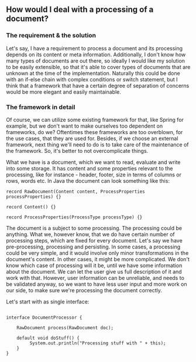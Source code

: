 ## How would I deal with a processing of a document? 

### The requirement & the solution

Let's say, I have a requirement to process a document and its processing depends on its content or meta information. Additionally, I don't know how many types of documents are out there, so ideally I would like my solution to be easily extensible, so that it's able to cover types of documents that are unknown at the time of the implementation. Naturally this could be done with an if-else chain with complex conditions or switch statement, but I think that a framework that have a certain degree of separation of concerns would be more elegant and easily maintainable. 

### The framework in detail

Of course, we can utilize some existing framework for that, like Spring for example, but we don't want to make ourselves too dependent on frameworks, do we? Oftentimes these frameworks are too overblown, for the use cases, that they are used for. Besides, if we choose an external framework, next thing we'll need to do is to take care of the maintenance of the framework. So, it's better to not overcomplicate things.

What we have is a document, which we want to read, evaluate and write into some storage. It has content and some properties relevant to the processing, like for instance - header, footer, size in terms of columns or rows, words etc. In Java the document can look something like this:

```
record RawDocument(Content content, ProcessProperties processProperties) {}

record Content() {}

record ProcessProperties(ProcessType processType) {}

```

The document is a subject to some processing. The processing could be anything. What we, however know, that we do have certain number of processing steps, which are fixed for every document. Let's say we have pre-processing, processing and persisting. In some cases, a processing could be very simple, and it would involve only minor transformations in the document's content. In other cases, it might be more complicated. We don't know which case of processing will it be, until we have some information about the document. We can let the user give us full description of it and work with that. However, user information can be unreliable, and needs to be validated anyway, so we want to have less user input and more work on our side, to make sure we're processing the document correctly. 

Let's start with as single interface:

```

interface DocumentProcessor {

    RawDocument process(RawDocument doc);

    default void doStuff() {
         System.out.println("Processing stuff with " + this);
    }
}

```


